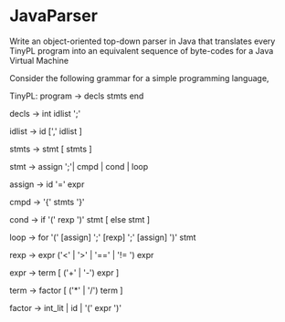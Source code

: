 # JavaParser
Write an object-oriented top-down parser in Java that translates every TinyPL program into an equivalent sequence of byte-codes for a Java Virtual Machine

Consider the following grammar for a simple programming language, 

TinyPL:
program -> decls stmts end

decls -> int idlist ';'

idlist -> id [',' idlist ]

stmts -> stmt [ stmts ]

stmt -> assign ';'| cmpd | cond | loop

assign -> id '=' expr

cmpd -> '{' stmts '}'

cond -> if '(' rexp ')' stmt [ else stmt ]

loop -> for '(' [assign] ';' [rexp] ';' [assign] ')' stmt


rexp -> expr ('<' | '>' | '==' | '!= ') expr

expr -> term [ ('+' | '-') expr ]

term -> factor [ ('*' | '/') term ]

factor -> int_lit | id | '(' expr ')'

